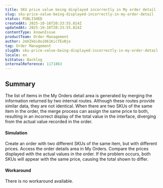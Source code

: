 ```yaml
---
title: SKU price value being displayed incorrectly in My order detail
slug: sku-price-value-being-displayed-incorrectly-in-my-order-detail
status: PUBLISHED
createdAt: 2025-10-16T20:33:55.814Z
updatedAt: 2025-10-16T20:33:55.814Z
contentType: knownIssue
productTeam: Order Management
author: 2mXZkbi0oi061KicTExNjo
tag: Order Management
slugEN: sku-price-value-being-displayed-incorrectly-in-my-order-detail
locale: en
kiStatus: Backlog
internalReference: 1171863
---
```


## Summary


The list of items in the My Orders detail area is generated by merging the information returned by two internal routes. Although these routes provide similar data, they are not identical. When there are two SKUs of the same item in the order, the merge process can assign the same price to both, resulting in an incorrect display of the total value in the interface, diverging from the actual value recorded in the order.


#### Simulation


Create an order with two different SKUs of the same item, but with different prices.
Access the order details area in My Orders.
Compare the prices displayed with the actual values in the order.
If the problem occurs, both SKUs will appear with the same price, causing the total shown to differ.


#### Workaround


There is no workaround available.



